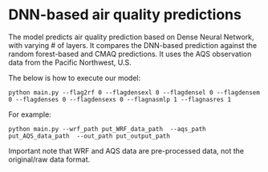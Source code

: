 
# DNN-based air quality predictions

The model predicts air quality prediction based on Dense Neural Network, with varying # of layers. It compares the DNN-based prediction against the random forest-based and CMAQ predictions.  It uses the AQS observation data from the Pacific Northwest, U.S.

The below is how to execute our model:

```
python main.py --flag2rf 0 --flagdensexl 0 --flagdensel 0 --flagdensem 0 --flagdenses 0 --flagdensexs 0 --flagnasmlp 1 --flagnasres 1
```

For example:

```
python main.py --wrf_path put_WRF_data_path  --aqs_path put_AQS_data_path  --out_path put_output_path
```

Important note that WRF and AQS data are pre-processed data, not the original/raw data format. 



